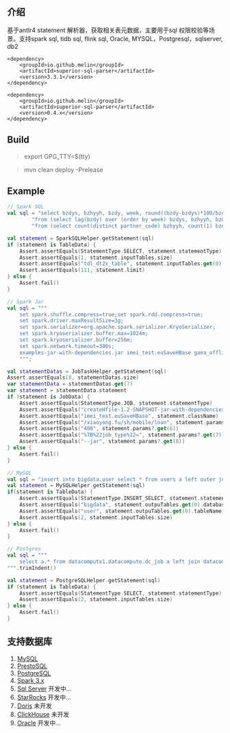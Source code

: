## 介绍

基于antlr4 statement 解析器，获取相关表元数据，主要用于sql 权限校验等场景。支持spark sql, tidb sql, flink sql, Oracle, MYSQL，Postgresql，sqlserver, db2
```
<dependency>
    <groupId>io.github.melin</groupId>
    <artifactId>superior-sql-parser</artifactId>
    <version>3.3.1</version>
</dependency>

<dependency>
    <groupId>io.github.melin</groupId>
    <artifactId>superior-sql-parser</artifactId>
    <version>0.4.x</version>
</dependency>
```

## Build

> export GPG_TTY=$(tty)

> mvn clean deploy -Prelease

## Example

```kotlin
// Spark SQL
val sql = "select bzdys, bzhyyh, bzdy, week, round((bzdy-bzdys)*100/bzdys, 2) " +
        "from (select lag(bzdy) over (order by week) bzdys, bzhyyh, bzdy, week " +
        "from (select count(distinct partner_code) bzhyyh, count(1) bzdy, week from tdl_dt2x_table)) limit 111"

val statement = SparkSQLHelper.getStatement(sql)
if (statement is TableData) {
    Assert.assertEquals(StatementType.SELECT, statement.statementType)
    Assert.assertEquals(1, statement.inputTables.size)
    Assert.assertEquals("tdl_dt2x_table", statement.inputTables.get(0).tableName)
    Assert.assertEquals(111, statement.limit)
} else {
    Assert.fail()
}

// Spark Jar
val sql = """
    set spark.shuffle.compress=true;set spark.rdd.compress=true;
    set spark.driver.maxResultSize=3g;
    set spark.serializer=org.apache.spark.serializer.KryoSerializer;
    set spark.kryoserializer.buffer.max=1024m;
    set spark.kryoserializer.buffer=256m;
    set spark.network.timeout=300s;
    examples-jar-with-dependencies.jar imei_test.euSaveHBase gaea_offline:account_mobile sh md shda.interest_radar_mobile_score_dt 20180318 /xiaoyong.fu/sh/mobile/loan 400 '%7B%22job_type%22=' --jar
    """;

val statementDatas = JobTaskHelper.getStatement(sql)
Assert.assertEquals(8, statementDatas.size)
var statementData = statementDatas.get(7)
var statement = statementData.statement
if (statement is JobData) {
    Assert.assertEquals(StatementType.JOB, statement.statementType)
    Assert.assertEquals("createHfile-1.2-SNAPSHOT-jar-with-dependencies.jar", statement.resourceName)
    Assert.assertEquals("imei_test.euSaveHBase", statement.className)
    Assert.assertEquals("/xiaoyong.fu/sh/mobile/loan", statement.params?.get(5))
    Assert.assertEquals("400", statement.params?.get(6))
    Assert.assertEquals("%7B%22job_type%22=", statement.params?.get(7))
    Assert.assertEquals("--jar", statement.params?.get(8))
} else {
    Assert.fail()
}

// MySQL
val sql = "insert into bigdata.user select * from users a left outer join address b on a.address_id = b.id"
val statement = MySQLHelper.getStatement(sql)
if(statement is TableData) {
    Assert.assertEquals(StatementType.INSERT_SELECT, statement.statementType)
    Assert.assertEquals("bigdata", statement.outpuTables.get(0).databaseName)
    Assert.assertEquals("user", statement.outpuTables.get(0).tableName)
    Assert.assertEquals(2, statement.inputTables.size)
} else {
    Assert.fail()
}

// Postgres
val sql = """
    select a.* from datacompute1.datacompute.dc_job a left join datacompute1.datacompute.dc_job_scheduler b on a.id=b.job_id
""".trimIndent()

val statement = PostgreSQLHelper.getStatement(sql)
if (statement is TableData) {
    Assert.assertEquals(StatementType.SELECT, statement.statementType)
    Assert.assertEquals(2, statement.inputTables.size)
} else {
    Assert.fail()
}
```

## 支持数据库
1. [MySQL](https://github.com/antlr/grammars-v4/tree/master/sql/mysql)
2. [PrestoSQL](https://github.com/prestosql/presto/tree/master/presto-parser/src/main/antlr4/io/prestosql/sql/parser)
3. [PostgreSQL](https://github.com/pgcodekeeper/pgcodekeeper/tree/master/apgdiff/antlr-src)
4. [Spark 3.x](https://github.com/apache/spark/tree/master/sql/catalyst/src/main/antlr4/org/apache/spark/sql/catalyst/parser)
5. [Sql Server](https://github.com/antlr/grammars-v4/tree/master/sql/tsql) 开发中...
6. [StarRocks](https://github.com/StarRocks/starrocks/tree/main/fe/fe-core/src/main/java/com/starrocks/sql/parser) 开发中...
7. [Doris](https://github.com/apache/doris/tree/master/fe/fe-core/src/main/antlr4/org/apache/doris) 未开发
8. [ClickHouse](https://github.com/ClickHouse/ClickHouse/tree/master/utils/antlr) 未开发
9. [Oracle](https://github.com/antlr/grammars-v4/tree/master/sql/plsql) 开发中...

